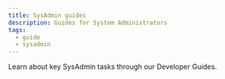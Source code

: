 ```yaml
---
title: SysAdmin guides
description: Guides for System Administrators
tags:
  - guide
  - sysadmin
---
```


Learn about key SysAdmin tasks through our Developer Guides.
